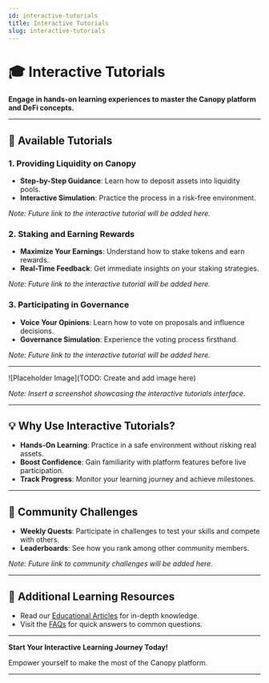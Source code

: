 ```yaml
---
id: interactive-tutorials
title: Interactive Tutorials
slug: interactive-tutorials
---
```


# 🎓 Interactive Tutorials

**Engage in hands-on learning experiences to master the Canopy platform and DeFi concepts.**

---

## 🚀 **Available Tutorials**

### **1. Providing Liquidity on Canopy**

- **Step-by-Step Guidance**: Learn how to deposit assets into liquidity pools.
- **Interactive Simulation**: Practice the process in a risk-free environment.

*Note: Future link to the interactive tutorial will be added here.*

### **2. Staking and Earning Rewards**

- **Maximize Your Earnings**: Understand how to stake tokens and earn rewards.
- **Real-Time Feedback**: Get immediate insights on your staking strategies.

*Note: Future link to the interactive tutorial will be added here.*

### **3. Participating in Governance**

- **Voice Your Opinions**: Learn how to vote on proposals and influence decisions.
- **Governance Simulation**: Experience the voting process firsthand.

*Note: Future link to the interactive tutorial will be added here.*

---

![Placeholder Image](TODO: Create and add image here)

*Note: Insert a screenshot showcasing the interactive tutorials interface.*

---

## 💡 **Why Use Interactive Tutorials?**

- **Hands-On Learning**: Practice in a safe environment without risking real assets.
- **Boost Confidence**: Gain familiarity with platform features before live participation.
- **Track Progress**: Monitor your learning journey and achieve milestones.

---

## 🤝 **Community Challenges**

- **Weekly Quests**: Participate in challenges to test your skills and compete with others.
- **Leaderboards**: See how you rank among other community members.

*Note: Future link to community challenges will be added here.*

---

## 📖 **Additional Learning Resources**

- Read our [Educational Articles](educational-articles) for in-depth knowledge.
- Visit the [FAQs](../faqs/general-faqs) for quick answers to common questions.

---

**Start Your Interactive Learning Journey Today!**

Empower yourself to make the most of the Canopy platform.

---
